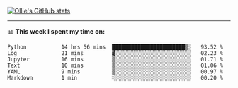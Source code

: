 <!--
**icedpanda/icedpanda** is a ✨ _special_ ✨ repository because its `README.md` (this file) appears on your GitHub profile.

Here are some ideas to get you started:

- 🔭 I’m currently working on ...
- 🌱 I’m currently learning ...
- 👯 I’m looking to collaborate on ...
- 🤔 I’m looking for help with ...
- 💬 Ask me about ...
- 📫 How to reach me: ...
- 😄 Pronouns: ...
- ⚡ Fun fact: ...
-->
[![Ollie's GitHub stats](https://github-readme-stats-icedpanda.vercel.app/api?username=icedpanda&count_private=true&show_icons=true)](https://github.com/icedpanda)

---
📊 **This week I spent my time on:**
<!--START_SECTION:waka-->

```text
Python           14 hrs 56 mins  ███████████████████████▒░   93.52 %
Log              21 mins         ▓░░░░░░░░░░░░░░░░░░░░░░░░   02.23 %
Jupyter          16 mins         ▒░░░░░░░░░░░░░░░░░░░░░░░░   01.71 %
Text             10 mins         ▒░░░░░░░░░░░░░░░░░░░░░░░░   01.06 %
YAML             9 mins          ▒░░░░░░░░░░░░░░░░░░░░░░░░   00.97 %
Markdown         1 min           ░░░░░░░░░░░░░░░░░░░░░░░░░   00.20 %
```

<!--END_SECTION:waka-->
